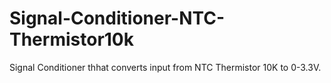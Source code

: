 # Signal-Conditioner-NTC-Thermistor10k
Signal Conditioner thhat converts input from NTC Thermistor 10K to 0-3.3V.
